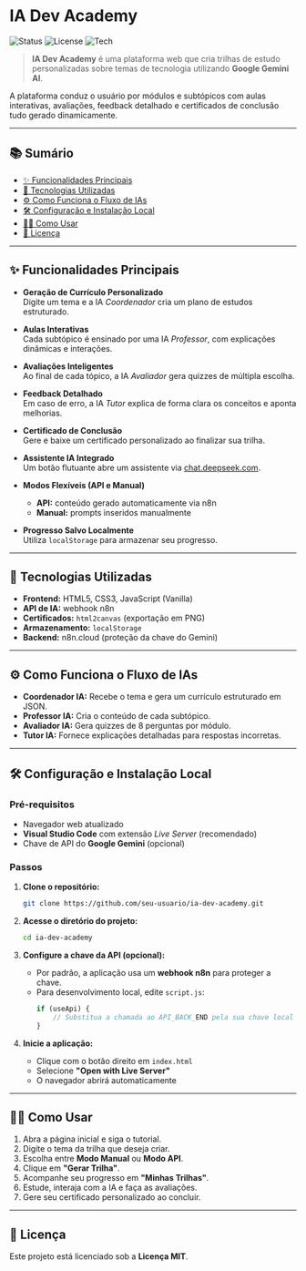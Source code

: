 # IA Dev Academy

![Status](https://img.shields.io/badge/status-active-brightgreen)
![License](https://img.shields.io/badge/license-MIT-blue)
![Tech](https://img.shields.io/badge/tech-JavaScript%20%7C%20HTML5%20%7C%20CSS3-yellow)

> **IA Dev Academy** é uma plataforma web que cria trilhas de estudo personalizadas sobre temas de tecnologia utilizando **Google Gemini AI**.

A plataforma conduz o usuário por módulos e subtópicos com aulas interativas, avaliações, feedback detalhado e certificados de conclusão tudo gerado dinamicamente.

---

## 📚 Sumário

- [✨ Funcionalidades Principais](#-funcionalidades-principais)
- [🚀 Tecnologias Utilizadas](#-tecnologias-utilizadas)
- [⚙️ Como Funciona o Fluxo de IAs](#️-como-funciona-o-fluxo-de-ias)
- [🛠️ Configuração e Instalação Local](#️-configuração-e-instalação-local)
- [👨‍💻 Como Usar](#-como-usar)
- [📄 Licença](#-licença)

---

## ✨ Funcionalidades Principais

- **Geração de Currículo Personalizado**  
  Digite um tema e a IA _Coordenador_ cria um plano de estudos estruturado.

- **Aulas Interativas**  
  Cada subtópico é ensinado por uma IA _Professor_, com explicações dinâmicas e interações.

- **Avaliações Inteligentes**  
  Ao final de cada tópico, a IA _Avaliador_ gera quizzes de múltipla escolha.

- **Feedback Detalhado**  
  Em caso de erro, a IA _Tutor_ explica de forma clara os conceitos e aponta melhorias.

- **Certificado de Conclusão**  
  Gere e baixe um certificado personalizado ao finalizar sua trilha.

- **Assistente IA Integrado**  
  Um botão flutuante abre um assistente via [chat.deepseek.com](https://chat.deepseek.com).

- **Modos Flexíveis (API e Manual)**  
  - **API:** conteúdo gerado automaticamente via n8n
  - **Manual:** prompts inseridos manualmente

- **Progresso Salvo Localmente**  
  Utiliza `localStorage` para armazenar seu progresso.

---

## 🚀 Tecnologias Utilizadas

- **Frontend:** HTML5, CSS3, JavaScript (Vanilla)
- **API de IA:** webhook n8n
- **Certificados:** `html2canvas` (exportação em PNG)
- **Armazenamento:** `localStorage`
- **Backend:** n8n.cloud (proteção da chave do Gemini)

---

## ⚙️ Como Funciona o Fluxo de IAs

- **Coordenador IA:** Recebe o tema e gera um currículo estruturado em JSON.
- **Professor IA:** Cria o conteúdo de cada subtópico.
- **Avaliador IA:** Gera quizzes de 8 perguntas por módulo.
- **Tutor IA:** Fornece explicações detalhadas para respostas incorretas.

---

## 🛠️ Configuração e Instalação Local

### Pré-requisitos

- Navegador web atualizado
- **Visual Studio Code** com extensão *Live Server* (recomendado)
- Chave de API do **Google Gemini** (opcional)

### Passos

1. **Clone o repositório:**
   ```bash
   git clone https://github.com/seu-usuario/ia-dev-academy.git
   ```

2. **Acesse o diretório do projeto:**
   ```bash
   cd ia-dev-academy
   ```

3. **Configure a chave da API (opcional):**
   - Por padrão, a aplicação usa um **webhook n8n** para proteger a chave.
   - Para desenvolvimento local, edite `script.js`:
     ```javascript
     if (useApi) {
         // Substitua a chamada ao API_BACK_END pela sua chave local
     }
     ```

4. **Inicie a aplicação:**
   - Clique com o botão direito em `index.html`
   - Selecione **"Open with Live Server"**
   - O navegador abrirá automaticamente

---

## 👨‍💻 Como Usar

1. Abra a página inicial e siga o tutorial.
2. Digite o tema da trilha que deseja criar.
3. Escolha entre **Modo Manual** ou **Modo API**.
4. Clique em **"Gerar Trilha"**.
5. Acompanhe seu progresso em **"Minhas Trilhas"**.
6. Estude, interaja com a IA e faça as avaliações.
7. Gere seu certificado personalizado ao concluir.

---

## 📄 Licença

Este projeto está licenciado sob a **Licença MIT**.
